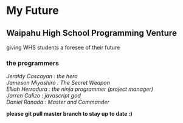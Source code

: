 # My Future
## Waipahu High School Programming Venture <br>
giving WHS students a foresee of their future

### the programmers <br>
*Jeraldy Cascayan :  the hero* <br>
*Jameson Miyashiro :  The Secret Weapon* <br>
*Elliah Herradura : the ninja programmer (project manager)* <br>
*Jarren Calizo : javascript god* <br>
*Daniel Ranada : Master and Commander*  <br>


**please git pull master branch to stay up to date :)**
